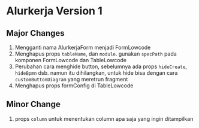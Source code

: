 # Alurkerja Version 1

## Major Changes

1. Mengganti nama AlurkerjaForm menjadi FormLowcode
2. Menghapus props `tableName`, dan `module`. gunakan `specPath` pada komponen FormLowcode dan TableLowcode
3. Perubahan cara menghide button, sebelumnya ada props `hideCreate`, `hideBpmn` dsb. namun itu dihilangkan, untuk hide bisa dengan cara `customButtonDiagram` yang meretrun fragment  
4. Menghapus props formConfig di TableLowcode

## Minor Change

1. props `column` untuk menentukan column apa saja yang ingin ditampilkan
